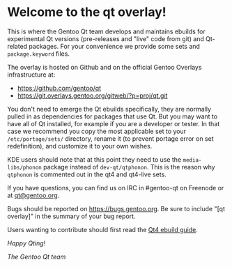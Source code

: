 # Welcome to the qt overlay!


This is where the Gentoo Qt team develops and maintains ebuilds for
experimental Qt versions (pre-releases and "live" code from git) and
Qt-related packages. For your convenience we provide some sets and
`package.keyword` files.

The overlay is hosted on Github and on the official Gentoo Overlays
infrastructure at:

- https://github.com/gentoo/qt
- https://git.overlays.gentoo.org/gitweb/?p=proj/qt.git

You don't need to emerge the Qt ebuilds specifically, they are normally pulled
in as dependencies for packages that use Qt. But you may want to have all of
Qt installed, for example if you are a developer or tester. In that case we
recommend you copy the most applicable set to your `/etc/portage/sets/`
directory, rename it (to prevent portage error on set redefinition), and
customize it to your own wishes.

KDE users should note that at this point they need to use the
`media-libs/phonon` package instead of `dev-qt/qtphonon`. This is the reason
why `qtphonon` is commented out in the qt4 and qt4-live sets.

If you have questions, you can find us on IRC in #gentoo-qt on Freenode or at
[qt@gentoo.org](mailto:qt@gentoo.org).

Bugs should be reported on https://bugs.gentoo.org. Be sure to include
"[qt overlay]" in the summary of your bug report.

Users wanting to contribute should first read the
[Qt4 ebuild guide](http://www.gentoo.org/proj/en/desktop/qt/qt4-based-ebuild-howto.xml).


*Happy Qting!*

*The Gentoo Qt team*
